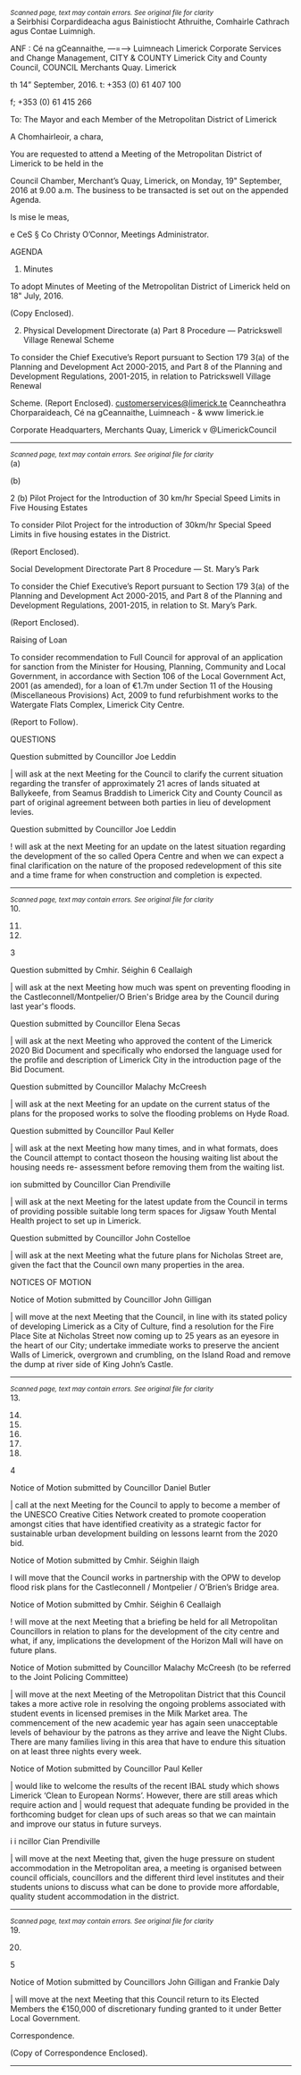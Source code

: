 *<small>Scanned page, text may contain errors. See original file for clarity</small>*  
a Seirbhisi Corpardideacha agus Bainistiocht Athruithe,
Comhairle Cathrach agus Contae Luimnigh.

ANF : Cé na gCeannaithe,
—=—> Luimneach
Limerick Corporate Services and Change Management,
CITY & COUNTY Limerick City and County Council,
COUNCIL Merchants Quay.
Limerick

th
14” September, 2016. t: +353 (0) 61 407 100

f; +353 (0) 61 415 266

To: The Mayor and each Member of the Metropolitan District of Limerick

A Chomhairleoir, a chara,

You are requested to attend a Meeting of the Metropolitan District of Limerick to be held in the

Council Chamber, Merchant’s Quay, Limerick, on Monday, 19" September, 2016 at 9.00 a.m. The
business to be transacted is set out on the appended Agenda.

Is mise le meas,

e
CeS § Co
Christy O’Connor,
Meetings Administrator.

AGENDA

1. Minutes

To adopt Minutes of Meeting of the Metropolitan District of Limerick held on 18" July,
2016.

(Copy Enclosed).

2. Physical Development Directorate
(a) Part 8 Procedure — Patrickswell Village Renewal Scheme

To consider the Chief Executive’s Report pursuant to Section 179 3(a) of the
Planning and Development Act 2000-2015, and Part 8 of the Planning and
Development Regulations, 2001-2015, in relation to Patrickswell Village Renewal

Scheme.
(Report Enclosed).
customerservices@limerick.te
Ceanncheathra Chorparaideach, Cé na gCeannaithe, Luimneach - & www limerick.ie

Corporate Headquarters, Merchants Quay, Limerick v @LimerickCouncil

---
*<small>Scanned page, text may contain errors. See original file for clarity</small>*  
(a)

(b)

2
(b) Pilot Project for the Introduction of 30 km/hr Special Speed Limits in Five Housing
Estates

To consider Pilot Project for the introduction of 30km/hr Special Speed Limits in five
housing estates in the District.

(Report Enclosed).

Social Development Directorate
Part 8 Procedure — St. Mary’s Park

To consider the Chief Executive’s Report pursuant to Section 179 3(a) of the Planning and
Development Act 2000-2015, and Part 8 of the Planning and Development Regulations,
2001-2015, in relation to St. Mary’s Park.

(Report Enclosed).

Raising of Loan

To consider recommendation to Full Council for approval of an application for sanction
from the Minister for Housing, Planning, Community and Local Government, in accordance
with Section 106 of the Local Government Act, 2001 (as amended), for a loan of €1.7m
under Section 11 of the Housing (Miscellaneous Provisions) Act, 2009 to fund
refurbishment works to the Watergate Flats Complex, Limerick City Centre.

(Report to Follow).

QUESTIONS

Question submitted by Councillor Joe Leddin

| will ask at the next Meeting for the Council to clarify the current situation regarding the
transfer of approximately 21 acres of lands situated at Ballykeefe, from Seamus Braddish to
Limerick City and County Council as part of original agreement between both parties in lieu
of development levies.

Question submitted by Councillor Joe Leddin

! will ask at the next Meeting for an update on the latest situation regarding the
development of the so called Opera Centre and when we can expect a final clarification on
the nature of the proposed redevelopment of this site and a time frame for when
construction and completion is expected.

---
*<small>Scanned page, text may contain errors. See original file for clarity</small>*  
10.

11.

12.

3

Question submitted by Cmhir. Séighin 6 Ceallaigh

| will ask at the next Meeting how much was spent on preventing flooding in the
Castleconnell/Montpelier/O Brien's Bridge area by the Council during last year's floods.

Question submitted by Councillor Elena Secas

| will ask at the next Meeting who approved the content of the Limerick 2020 Bid
Document and specifically who endorsed the language used for the profile and description
of Limerick City in the introduction page of the Bid Document.

Question submitted by Councillor Malachy McCreesh

| will ask at the next Meeting for an update on the current status of the plans for the
proposed works to solve the flooding problems on Hyde Road.

Question submitted by Councillor Paul Keller

| will ask at the next Meeting how many times, and in what formats, does the Council
attempt to contact thoseon the housing waiting list about the housing needs re-
assessment before removing them from the waiting list.

ion submitted by Councillor Cian Prendiville

| will ask at the next Meeting for the latest update from the Council in terms of providing
possible suitable long term spaces for Jigsaw Youth Mental Health project to set up in
Limerick.

Question submitted by Councillor John Costelloe

| will ask at the next Meeting what the future plans for Nicholas Street are, given the fact
that the Council own many properties in the area.

NOTICES OF MOTION

Notice of Motion submitted by Councillor John Gilligan

| will move at the next Meeting that the Council, in line with its stated policy of developing
Limerick as a City of Culture, find a resolution for the Fire Place Site at Nicholas Street now
coming up to 25 years as an eyesore in the heart of our City; undertake immediate works
to preserve the ancient Walls of Limerick, overgrown and crumbling, on the Island Road
and remove the dump at river side of King John’s Castle.

---
*<small>Scanned page, text may contain errors. See original file for clarity</small>*  
13.

14.

15.

16.

17.

18.

4

Notice of Motion submitted by Councillor Daniel Butler

| call at the next Meeting for the Council to apply to become a member of the UNESCO
Creative Cities Network created to promote cooperation amongst cities that have
identified creativity as a strategic factor for sustainable urban development building on
lessons learnt from the 2020 bid.

Notice of Motion submitted by Cmhir. Séighin llaigh

I will move that the Council works in partnership with the OPW to develop flood risk plans
for the Castleconnell / Montpelier / O’Brien’s Bridge area.

Notice of Motion submitted by Cmhir. Séighin 6 Ceallaigh

! will move at the next Meeting that a briefing be held for all Metropolitan Councillors in
relation to plans for the development of the city centre and what, if any, implications the
development of the Horizon Mall will have on future plans.

Notice of Motion submitted by Councillor Malachy McCreesh (to be referred to the Joint
Policing Committee)

| will move at the next Meeting of the Metropolitan District that this Council takes a more
active role in resolving the ongoing problems associated with student events in licensed
premises in the Milk Market area. The commencement of the new academic year has
again seen unacceptable levels of behaviour by the patrons as they arrive and leave the
Night Clubs. There are many families living in this area that have to endure this situation
on at least three nights every week.

Notice of Motion submitted by Councillor Paul Keller

| would like to welcome the results of the recent IBAL study which shows Limerick ‘Clean to
European Norms’. However, there are still areas which require action and | would request
that adequate funding be provided in the forthcoming budget for clean ups of such areas
so that we can maintain and improve our status in future surveys.

i i ncillor Cian Prendiville

| will move at the next Meeting that, given the huge pressure on student accommodation
in the Metropolitan area, a meeting is organised between council officials, councillors and
the different third level institutes and their students unions to discuss what can be done to
provide more affordable, quality student accommodation in the district.

---
*<small>Scanned page, text may contain errors. See original file for clarity</small>*  
19.

20.

5

Notice of Motion submitted by Councillors John Gilligan and Frankie Daly

| will move at the next Meeting that this Council return to its Elected Members the
€150,000 of discretionary funding granted to it under Better Local Government.

Correspondence.

(Copy of Correspondence Enclosed).

---
